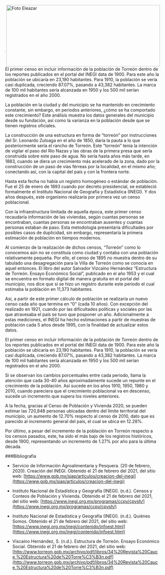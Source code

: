 
<p>
   <a title="ir a Otras Publicaciones" href="http://www.trcimplan.gob.mx/autores/pedro-eleazar-gonzalez-valdez.html"><img class="img-responsive contenido-imagen" src="../imagenes/128/lic-pedro-eleazar-gonzalez-valdez-top2.png" align="right" alt="Foto Eleazar" width="500" height="200"></a>
</p>

</br></br></br></br></br></br></br></br>

---

El primer censo en incluir información de la población de Torreón dentro de los reportes publicados en el portal del INEGI data de 1900. Para este año la población se ubicaría en 23,190 habitantes. Para 1910, la población se vería casi duplicada, creciendo 87.07%, pasando a 43,382 habitantes. La marca de 100 mil habitantes sería alcanzada en 1950 y los 500 mil serían registrados en el año 2000.

La población en la ciudad y del municipio se ha mantenido en crecimiento constante, sin embargo, en periodos anteriores, ¿cómo se ha comportado este crecimiento? Este análisis muestra los datos generales del municipio desde su fundación, así como la varianza en la población desde que se tienen registros oficiales.

La construcción de una estructura en forma de “torreón” por instrucciones del Sr. Leonardo Zuloaga en el año de 1850, daría la pauta a lo que posteriormente sería el rancho de Torreón. Este “torreón” tenía la intención de vigilar el paso del Río Nazas y las obras de la primera presa que sería construida sobre este paso de agua. No sería hasta años más tarde, en 1883, cuando se diera un crecimiento más acelerado de la zona, dado por la construcción de un paso de vías férreas por la localidad, en el mismo año; conectando así, con la capital del país y con la frontera norte.

Hasta esta fecha no había un registro homogéneo o estándar de población. Fue el 25 de enero de 1893 cuando por decreto presidencial, se estableció formalmente el Instituto Nacional de Geografía y Estadística (INEGI). Y dos años después, este organismo realizaría por primera vez un censo poblacional.

Con la infraestructura limitada de aquella época, este primer censo recaudaría información de las viviendas, según cuantas personas se encontraban, cuantas personas se encontraban ausentes y cuantas personas estaban de paso. Esta metodología presentaría dificultades por posibles casos de duplicidad, sin embargo, representaría la primera estimación de población en tiempos modernos.

Al comienzo de la realización de dichos censos, “Torreón” como lo conocemos aún no se constituía como ciudad y contaba con una población relativamente pequeña. Por ello, el censo de 1895 no muestra dentro de su tabulado una desagregación para la Villa de Torreón como se conocía en aquel entonces. El libro del autor Salvador Vizcaíno Hernández “Estructura de Torreón. Ensayo Económico Social”, publicado en el año 1953 y el cual se encuentra en formato digital de manera gratuita en el portal del municipio, nos dice que sí se hizo un registro durante este periodo el cual estimaba la población en 11,373 habitantes.

Así, a partir de este primer cálculo de población se realizaría un nuevo censo cada año que termina en “0” (cada 10 años). Con excepción del realizado en 1921, cuando por las dificultades políticas y sociales por las que atravesaba el país se tuvo que posponer un año. Adicionalmente a estas mediciones, el INEGI ha hecho estimaciones a partir de muestras de población cada 5 años desde 1995, con la finalidad de actualizar estos datos.

El primer censo en incluir información de la población de Torreón dentro de los reportes publicados en el portal del INEGI data de 1900. Para este año la población se ubicaría en 23,190 habitantes. Para 1910, la población se vería casi duplicada, creciendo 87.07%, pasando a 43,382 habitantes. La marca de 100 mil habitantes sería alcanzada en 1950 y los 500 mil serían registrados en el año 2000.

Si se observan los cambios porcentuales entre cada periodo, llama la atención que cada 30-40 años aproximadamente sucede un repunte en el crecimiento de la población. Así sucede en los años 1910, 1950, 1980 y 2010, cuando pareciera que el crecimiento poblacional va en descenso, sucede un incremento que supera los niveles anteriores.

A la fecha, gracias al Censo de Población y Vivienda 2020, se pueden estimar las 720,848 personas ubicadas dentro del límite territorial del municipio, un aumento de 12.70% respecto al censo de 2010, dato que es parecido al incremento general del país, el cual se ubica en 12.28%.

Por último, a pesar del incremento de la población en Torreón respecto a los censos pasados, este, ha sido el más bajo de los registros históricos, desde 1900, representando un incremento de 1.27% por año para la última década.


###Bibliografía

- Servicio de Información Agroalimentaria y Pesquera. (20 de febrero, 2020). Creación del INEGI. Obtenido el 21 de febrero del 2021, del sitio web: [https://www.gob.mx/siap/articulos/creacion-del-inegi](https://www.gob.mx/siap/articulos/creacion-del-inegi)

- Instituto Nacional de Estadística y Geografía (INEGI). (n.d.). Censos y Conteos de Población y Vivienda. Obtenido el 21 de febrero del 2021, del sitio web:  [https://www.inegi.org.mx/programas/ccpv/cpvsh/](https://www.inegi.org.mx/programas/ccpv/cpvsh/)

- Instituto Nacional de Estadística y Geografía (INEGI). (n.d.). Quiénes Somos. Obtenido el 21 de febrero del 2021, del sitio web: [https://www.inegi.org.mx/inegi/contenido/infoest.html](https://www.inegi.org.mx/inegi/contenido/infoest.html)

- Viscaíno Hernández, S. (n.d.). Estructura de Torreón. Ensayo Económico Social. Obtenido el 21 de febrero del 2021, del sitio web: [http://www.torreon.gob.mx/archivo/pdf/libros/34%20Revista%20Cauce,%20Estructura%20de%20Torre%C3%B3n.pdf](http://www.torreon.gob.mx/archivo/pdf/libros/34%20Revista%20Cauce,%20Estructura%20de%20Torre%C3%B3n.pdf)
